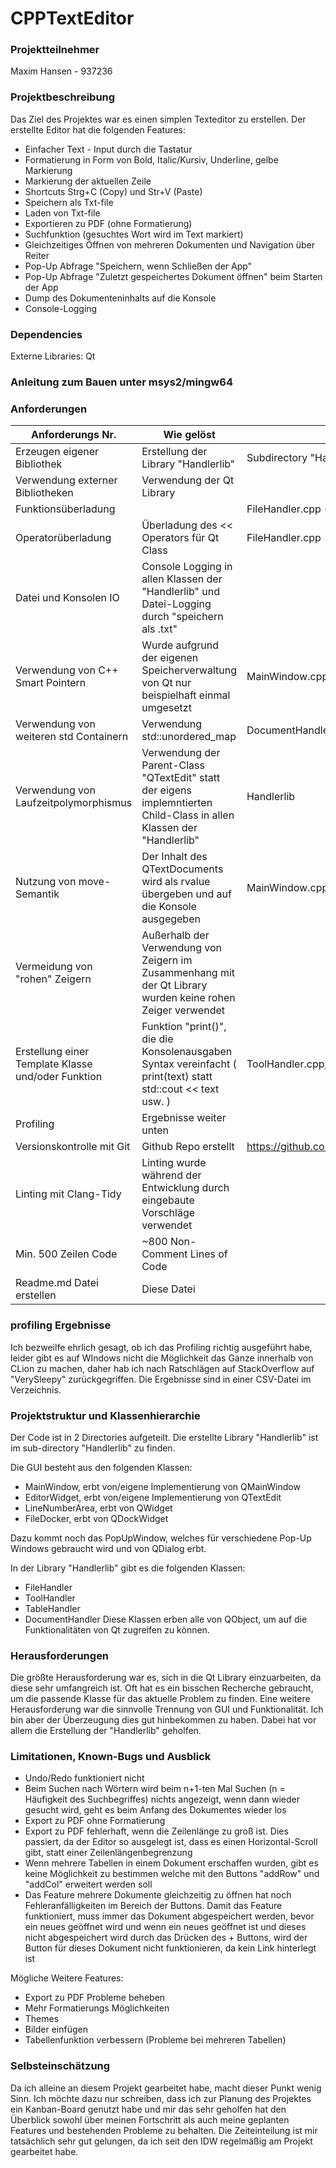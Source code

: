 # CPPTextEditor

### Projektteilnehmer
Maxim Hansen - 937236

### Projektbeschreibung
Das Ziel des Projektes war es einen simplen Texteditor zu erstellen. Der erstellte 
Editor hat die folgenden Features:
- Einfacher Text - Input durch die Tastatur
- Formatierung in Form von Bold, Italic/Kursiv, Underline, gelbe Markierung
- Markierung der aktuellen Zeile
- Shortcuts Strg+C (Copy) und Str+V (Paste)
- Speichern als Txt-file
- Laden von Txt-file
- Exportieren zu PDF (ohne Formatierung)
- Suchfunktion (gesuchtes Wort wird im Text markiert)
- Gleichzeitiges Öffnen von mehreren Dokumenten und Navigation über Reiter
- Pop-Up Abfrage "Speichern, wenn Schließen der App"
- Pop-Up Abfrage "Zuletzt gespeichertes Dokument öffnen" beim Starten der App
- Dump des Dokumenteninhalts auf die Konsole
- Console-Logging 

### Dependencies

Externe Libraries: Qt

### Anleitung zum Bauen unter msys2/mingw64

### Anforderungen

| Anforderungs Nr.                                   | Wie gelöst                                                                                                            | Wo zu finden                                          |
|----------------------------------------------------|-----------------------------------------------------------------------------------------------------------------------|-------------------------------------------------------|
| Erzeugen eigener Bibliothek                        | Erstellung der Library "Handlerlib"                                                                                   | Subdirectory "Handlerlib"                             |
| Verwendung externer Bibliotheken                   | Verwendung der Qt Library                                                                                             |                                                       |
| Funktionsüberladung                                |                                                                                                                       | FileHandler.cpp -> Funktion "handleLoad"              |
| Operatorüberladung                                 | Überladung des << Operators für Qt Class                                                                              | FileHandler.cpp                                       |
| Datei und Konsolen IO                              | Console Logging in allen Klassen der "Handlerlib" und Datei-Logging durch "speichern als .txt"                        ||
| Verwendung von C++ Smart Pointern                  | Wurde aufgrund der eigenen Speicherverwaltung von Qt nur beispielhaft einmal umgesetzt                                | MainWindow.cpp, Zeile 52                              |
| Verwendung von weiteren std Containern             | Verwendung std::unordered_map                                                                                         | DocumentHandler.h, Zeile 24                           |
| Verwendung von Laufzeitpolymorphismus              | Verwendung der Parent-Class "QTextEdit" statt der eigens implemntierten Child-Class in allen Klassen der "Handlerlib" | Handlerlib                                            |
| Nutzung von move-Semantik                          | Der Inhalt des QTextDocuments wird als rvalue übergeben und auf die Konsole ausgegeben                                | MainWindow.cpp, Zeile 76                              |
| Vermeidung von "rohen" Zeigern                     | Außerhalb der Verwendung von Zeigern im Zusammenhang mit der Qt Library wurden keine rohen Zeiger verwendet           |                                                       |
| Erstellung einer Template Klasse und/oder Funktion | Funktion "print()", die die Konsolenausgaben Syntax vereinfacht ( print(text) statt std::cout << text usw. )          | ToolHandler.cpp, Zeile 19ff                           |
| Profiling                                          | Ergebnisse weiter unten                                                                                               |                                                       |
| Versionskontrolle mit Git                          | Github Repo erstellt                                                                                                  | https://github.com/MOXHAN/CPPTextEditor#cpptexteditor |
| Linting mit Clang-Tidy                             | Linting wurde während der Entwicklung durch eingebaute Vorschläge verwendet                                           |                                                       |
| Min. 500 Zeilen Code                               | ~800 Non-Comment Lines of Code                                                                                        |                                                       |
| Readme.md Datei erstellen                          | Diese Datei                                                                                                           |                                                       |


### profiling Ergebnisse 

Ich bezweilfe ehrlich gesagt, ob ich das Profiling richtig ausgeführt habe, leider gibt es auf WIndows
nicht die Möglichkeit das Ganze innerhalb von CLion zu machen, daher hab ich
nach Ratschlägen auf StackOverflow auf "VerySleepy" zurückgegriffen. Die Ergebnisse sind in einer CSV-Datei im Verzeichnis.

### Projektstruktur und Klassenhierarchie

Der Code ist in 2 Directories aufgeteilt. Die erstellte Library "Handlerlib" ist im sub-directory "Handlerlib" zu finden.

Die GUI besteht aus den folgenden Klassen:
- MainWindow, erbt von/eigene Implementierung von QMainWindow
- EditorWidget, erbt von/eigene Implementierung von QTextEdit
- LineNumberArea, erbt von QWidget
- FileDocker, erbt von QDockWidget

Dazu kommt noch das PopUpWindow, welches für verschiedene Pop-Up Windows gebraucht wird
und von QDialog erbt.

In der Library "Handlerlib" gibt es die folgenden Klassen:
- FileHandler
- ToolHandler
- TableHandler
- DocumentHandler
Diese Klassen erben alle von QObject, um auf die Funktionalitäten von Qt zugreifen
zu können.

### Herausforderungen
Die größte Herausforderung war es, sich in die Qt Library einzuarbeiten, da diese sehr
umfangreich ist. Oft hat es ein bisschen Recherche gebraucht, um die passende Klasse
für das aktuelle Problem zu finden.
Eine weitere Herausforderung war die sinnvolle Trennung von GUI und Funktionalität.
Ich bin aber der Überzeugung dies gut hinbekommen zu haben. Dabei hat vor allem
die Erstellung der "Handlerlib" geholfen.

### Limitationen, Known-Bugs und Ausblick

- Undo/Redo funktioniert nicht
- Beim Suchen nach Wörtern wird beim n+1-ten Mal Suchen (n = Häufigkeit des Suchbegriffes) nichts angezeigt,
wenn dann wieder gesucht wird, geht es beim Anfang des Dokumentes wieder los
- Export zu PDF ohne Formatierung
- Export zu PDF fehlerhaft, wenn die Zeilenlänge zu groß ist. Dies passiert, da der Editor
so ausgelegt ist, dass es einen Horizontal-Scroll gibt, statt einer Zeilenlängenbegrenzung
- Wenn mehrere Tabellen in einem Dokument erschaffen wurden, gibt es keine Möglichkeit
zu bestimmen welche mit den Buttons "addRow" und "addCol" erweitert werden soll
- Das Feature mehrere Dokumente gleichzeitig zu öffnen hat noch Fehleranfälligkeiten im Bereich der Buttons.
Damit das Feature funktioniert, muss immer das Dokument abgespeichert werden, bevor ein neues
geöffnet wird und wenn ein neues geöffnet ist und dieses nicht abgespeichert wird durch
das Drücken des + Buttons, wird der Button für dieses Dokument nicht funktionieren, da kein
Link hinterlegt ist

Mögliche Weitere Features:
- Export zu PDF Probleme beheben
- Mehr Formatierungs Möglichkeiten
- Themes
- Bilder einfügen
- Tabellenfunktion verbessern (Probleme bei mehreren Tabellen)

### Selbsteinschätzung

Da ich alleine an diesem Projekt gearbeitet habe, macht dieser Punkt wenig Sinn. Ich
möchte dazu nur schreiben, dass ich zur Planung des Projektes ein Kanban-Board genutzt habe
und mir das sehr geholfen hat den Überblick sowohl über meinen Fortschritt als auch
meine geplanten Features und bestehenden Probleme zu behalten. Die Zeiteinteilung ist mir tatsächlich
sehr gut gelungen, da ich seit den IDW regelmäßig am Projekt gearbeitet habe.
